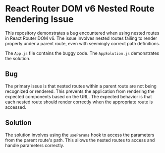 # React Router DOM v6 Nested Route Rendering Issue

This repository demonstrates a bug encountered when using nested routes in React Router DOM v6.  The issue involves nested routes failing to render properly under a parent route, even with seemingly correct path definitions.

The `App.js` file contains the buggy code.  The `AppSolution.js` demonstrates the solution.

## Bug

The primary issue is that nested routes within a parent route are not being recognized or rendered. This prevents the application from rendering the expected components based on the URL. The expected behavior is that each nested route should render correctly when the appropriate route is accessed.

## Solution

The solution involves using the `useParams` hook to access the parameters from the parent route's path. This allows the nested routes to access and handle parameters correctly.